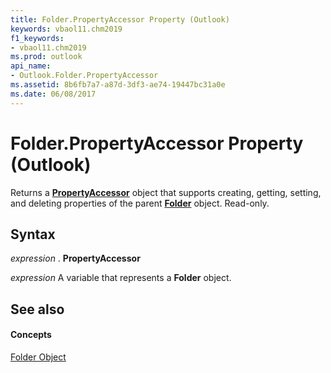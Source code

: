 ```yaml
---
title: Folder.PropertyAccessor Property (Outlook)
keywords: vbaol11.chm2019
f1_keywords:
- vbaol11.chm2019
ms.prod: outlook
api_name:
- Outlook.Folder.PropertyAccessor
ms.assetid: 8b6fb7a7-a87d-3df3-ae74-19447bc31a0e
ms.date: 06/08/2017
---
```



# Folder.PropertyAccessor Property (Outlook)

Returns a  **[PropertyAccessor](Outlook.PropertyAccessor.md)** object that supports creating, getting, setting, and deleting properties of the parent **[Folder](Outlook.Folder.md)** object. Read-only.


## Syntax

 _expression_ . **PropertyAccessor**

 _expression_ A variable that represents a **Folder** object.


## See also


#### Concepts


[Folder Object](Outlook.Folder.md)

